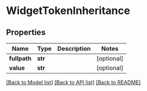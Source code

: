 # WidgetTokenInheritance

## Properties
Name | Type | Description | Notes
------------ | ------------- | ------------- | -------------
**fullpath** | **str** |  | [optional] 
**value** | **str** |  | [optional] 

[[Back to Model list]](../README.md#documentation-for-models) [[Back to API list]](../README.md#documentation-for-api-endpoints) [[Back to README]](../README.md)


